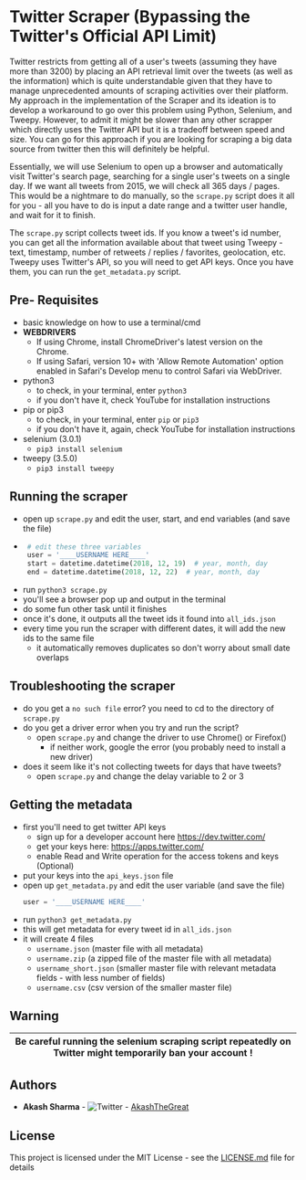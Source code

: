 # Twitter Scraper (Bypassing the Twitter's Official API Limit)

Twitter restricts from getting all of a user's tweets (assuming they have more than 3200) by placing an API retrieval limit over the tweets (as well as the information) which is quite understandable given that they have to manage unprecedented amounts of scraping activities over their platform. 
My approach in the implementation of the Scraper and its ideation is to develop a  workaround to go over this problem using Python, Selenium, and Tweepy. However, to admit it might be slower than any other scrapper which directly uses the Twitter API but it is a tradeoff between speed and size. You can go for this approach if you are looking for scraping a big data source from twitter then this will definitely be helpful. 

Essentially, we will use Selenium to open up a browser and automatically visit Twitter's search page, searching for a single user's tweets on a single day. If we want all tweets from 2015, we will check all 365 days / pages. This would be a nightmare to do manually, so the `scrape.py` script does it all for you - all you have to do is input a date range and a twitter user handle, and wait for it to finish.

The `scrape.py` script collects tweet ids. If you know a tweet's id number, you can get all the information available about that tweet using Tweepy - text, timestamp, number of retweets / replies / favorites, geolocation, etc. Tweepy uses Twitter's API, so you will need to get API keys. Once you have them, you can run the `get_metadata.py` script.

## Pre- Requisites

- basic knowledge on how to use a terminal/cmd
- **WEBDRIVERS**
    - If using Chrome, install ChromeDriver's latest version on the Chrome.
    - If using Safari, version 10+ with 'Allow Remote Automation' option enabled in Safari's Develop menu to control Safari via WebDriver. 
- python3
  - to check, in your terminal, enter `python3`
  - if you don't have it, check YouTube for installation instructions
- pip or pip3
  - to check, in your terminal, enter `pip` or `pip3`
  - if you don't have it, again, check YouTube for installation instructions
- selenium (3.0.1)
  - `pip3 install selenium`
- tweepy (3.5.0)
  - `pip3 install tweepy`

## Running the scraper

- open up `scrape.py` and edit the user, start, and end variables (and save the file)
-  ```python
    # edit these three variables
    user = '____USERNAME HERE____'
    start = datetime.datetime(2018, 12, 19)  # year, month, day
    end = datetime.datetime(2018, 12, 22)  # year, month, day
    ```   
- run `python3 scrape.py`
- you'll see a browser pop up and output in the terminal
- do some fun other task until it finishes
- once it's done, it outputs all the tweet ids it found into `all_ids.json`
- every time you run the scraper with different dates, it will add the new ids to the same file
  - it automatically removes duplicates so don't worry about small date overlaps

## Troubleshooting the scraper

- do you get a `no such file` error? you need to cd to the directory of `scrape.py`
- do you get a driver error when you try and run the script?
  - open `scrape.py` and change the driver to use Chrome() or Firefox()
    - if neither work, google the error (you probably need to install a new driver)
- does it seem like it's not collecting tweets for days that have tweets?
  - open `scrape.py` and change the delay variable to 2 or 3

## Getting the metadata

- first you'll need to get twitter API keys
  - sign up for a developer account here https://dev.twitter.com/
  - get your keys here: https://apps.twitter.com/
  - enable Read and Write operation for the access tokens and keys (Optional)
- put your keys into the `api_keys.json` file
- open up `get_metadata.py` and edit the user variable (and save the file)
    ```python
    user = '____USERNAME HERE____'
    ```   
- run `python3 get_metadata.py`
- this will get metadata for every tweet id in `all_ids.json`
- it will create 4 files
  - `username.json` (master file with all metadata)
  - `username.zip` (a zipped file of the master file with all metadata)
  - `username_short.json` (smaller master file with relevant metadata fields - with less number of fields)
  - `username.csv` (csv version of the smaller master file)

## Warning
| Be careful running the selenium scraping script repeatedly on Twitter might temporarily ban your account ! |
| --- |

## Authors

* **Akash Sharma** - ![Twitter](https://play.google.com/store/apps/details?id=com.twitter.android&hl=en_IN) - [AkashTheGreat](http://akashthegreat1.netlify.com/)

## License

This project is licensed under the MIT License - see the [LICENSE.md](LICENSE.md) file for details



